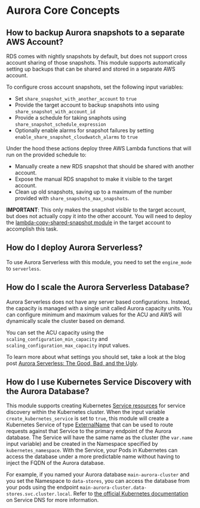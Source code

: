 # Aurora Core Concepts

## How to backup Aurora snapshots to a separate AWS Account?

RDS comes with nightly snapshots by default, but does not support cross account sharing of those snapshots. This module
supports automatically setting up backups that can be shared and stored in a separate AWS account.

To configure cross account snapshots, set the following input variables:

- Set `share_snapshot_with_another_account` to `true`
- Provide the target account to backup snapshots into using `share_snapshot_with_account_id`
- Provide a schedule for taking snaphots using `share_snapshot_schedule_expression`
- Optionally enable alarms for snapshot failures by setting `enable_share_snapshot_cloudwatch_alarms` to `true`

Under the hood these actions deploy three AWS Lambda functions that will run on the provided schedule to:

- Manually create a new RDS snapshot that should be shared with another account.
- Expose the manual RDS snapshot to make it visible to the target account.
- Clean up old snapshots, saving up to a maximum of the number provided with `share_snapshots_max_snapshots`.

**IMPORTANT**: This only makes the snapshot _visible_ to the target account, but does not actually copy it into the
other account. You will need to deploy the [lambda-copy-shared-snapshot module](../lambda-copy-shared-snapshot) in the
target account to accomplish this task.


## How do I deploy Aurora Serverless?

To use Aurora Serverless with this module, you need to set the `engine_mode` to `serverless`.


## How do I scale the Aurora Serverless Database?

Aurora Serverless does not have any server based configurations. Instead, the capacity is managed with a single unit
called Aurora capacity units. You can configure minimum and maximum values for the ACU and AWS will dynamically scale
the cluster based on demand.

You can set the ACU capacity using the `scaling_configuration_min_capacity` and `scaling_configuration_max_capacity`
input values.

To learn more about what settings you should set, take a look at the blog post [Aurora Serverless: The Good, Bad, and
the Ugly](https://www.jeremydaly.com/aurora-serverless-the-good-the-bad-and-the-scalable/).


## How do I use Kubernetes Service Discovery with the Aurora Database?

This module supports creating Kubernetes [Service
resources](https://kubernetes.io/docs/concepts/services-networking/service/) for service discovery within the Kubernetes
cluster. When the input variable `create_kubernetes_service` is set to `true`, this module will create a Kubernetes
Service of type [ExternalName](https://kubernetes.io/docs/concepts/services-networking/service/#externalname) that can
be used to route requests against that Service to the primary endpoint of the Aurora database. The Service will have the
same name as the cluster (the `var.name` input variable) and be created in the Namespace specified by
`kubernetes_namespace`. With the Service, your Pods in Kubernetes can access the database under a more predictable name
without having to inject the FQDN of the Aurora database.

For example, if you named your Aurora database `main-aurora-cluster` and you set the Namespace to `data-stores`, you can
access the database from your pods using the endpoint `main-aurora-cluster.data-stores.svc.cluster.local`. Refer to
[the official Kubernetes documentation](https://kubernetes.io/docs/concepts/services-networking/dns-pod-service/) on
Service DNS for more information.
